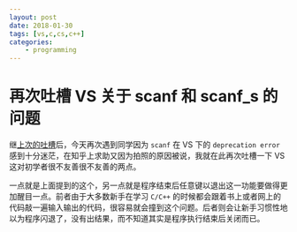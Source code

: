 ```yaml
---
layout: post
date: 2018-01-30
tags: [vs,c,cs,c++]
categories:
    - programming
---
```


# 再次吐槽 VS 关于 scanf 和 scanf_s 的问题

继[上次的吐槽](/programming/2017/10/17/on-scanf-and-scanf_s/)后，今天再次遇到同学因为 `scanf` 在 VS 下的 `deprecation error` 感到十分迷茫，在知乎上求助又因为拍照的原因被说，我就在此再次吐槽一下 VS 这对初学者很不友善很不友善的两点。

一点就是上面提到的这个，另一点就是程序结束后任意键以退出这一功能要做得更加醒目一点。前者由于大多数新手在学习 `C/C++` 的时候都会跟着书上或者网上的代码敲一遍输入输出的代码，很容易就会撞到这个问题。后者则会让新手习惯性地以为程序闪退了，没有出结果，而不知道其实是程序执行结束后关闭而已。
